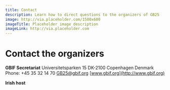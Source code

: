 ```yaml
---
title: Contact
description: Learn how to direct questions to the organizers of GB25
image: http://via.placeholder.com/1500x600
imageTitle: Placeholder image description
imageLink: http://via.placeholder.com
---
```


# Contact the organizers

**GBIF Secretariat**
Universitetsparken 15
DK-2100 Copenhagen
Denmark
Phone: +45 35 32 14 70
[GB25@gbif.org](mailto:GB25@gbif.org)
[www.gbif.org](http://www.gbif.org)

**Irish host**


